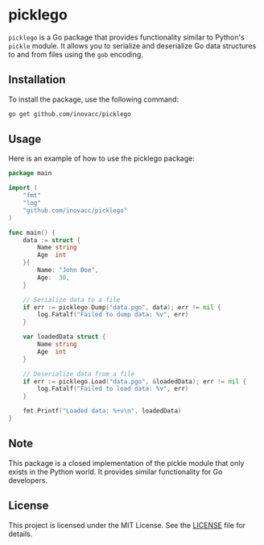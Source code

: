 # picklego

`picklego` is a Go package that provides functionality similar to Python's `pickle` module. It allows you to serialize and deserialize Go data structures to and from files using the `gob` encoding.

## Installation

To install the package, use the following command:

```sh
go get github.com/inovacc/picklego
```

## Usage
Here is an example of how to use the picklego package:

```go
package main

import (
	"fmt"
	"log"
	"github.com/inovacc/picklego"
)

func main() {
	data := struct {
		Name string
		Age  int
	}{
		Name: "John Doe",
		Age:  30,
	}

	// Serialize data to a file
	if err := picklego.Dump("data.pgo", data); err != nil {
		log.Fatalf("Failed to dump data: %v", err)
	}

	var loadedData struct {
		Name string
		Age  int
	}

	// Deserialize data from a file
	if err := picklego.Load("data.pgo", &loadedData); err != nil {
		log.Fatalf("Failed to load data: %v", err)
	}

	fmt.Printf("Loaded data: %+v\n", loadedData)
}
```

## Note
This package is a closed implementation of the pickle module that only exists in the Python world. It provides similar functionality for Go developers.

## License
This project is licensed under the MIT License.
See the [LICENSE](LICENSE) file for details.
```